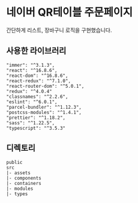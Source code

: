 # 네이버 QR테이블 주문페이지

간단하게 리스트, 장바구니 로직을 구현했습니다.

## 사용한 라이브러리

```
"immer": "^3.1.3",
"react": "^16.8.6",
"react-dom": "^16.8.6",
"react-redux": "^7.1.0",
"react-router-dom": "^5.0.1",
"redux": "^4.0.4"
"classnames": "^2.2.6",
"eslint": "^6.0.1",
"parcel-bundler": "^1.12.3",
"postcss-modules": "^1.4.1",
"prettier": "^1.18.2",
"sass": "^1.22.5",
"typescript": "^3.5.3"
```

## 디렉토리

```
public
src
|- assets
|- components
|- containers
|- modules
|- types
```
